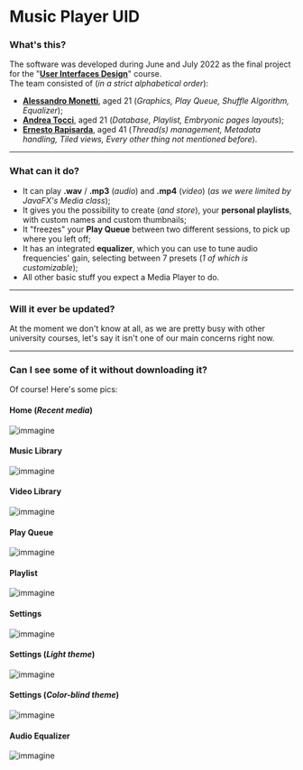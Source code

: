 # Music Player UID
### What's this?
The software was developed during June and July 2022 as the final project for the "[**User Interfaces Design**](https://sites.google.com/unical.it/inf-uid)" course.  
The team consisted of (*in a strict alphabetical order*):
  + [**Alessandro Monetti**](https://github.com/ilveron), aged 21 (*Graphics, Play Queue, Shuffle Algorithm, Equalizer*);
  + [**Andrea Tocci**](https://github.com/AndreaYpmY), aged 21 (*Database, Playlist, Embryonic pages layouts*);
  + [**Ernesto Rapisarda**](https://github.com/Ernesto-Rapisarda), aged 41 (*Thread(s) management, Metadata handling, Tiled views, Every other thing not mentioned before*).
  
---

### What can it do?
 + It can play **.wav** / **.mp3** (*audio*) and **.mp4** (*video*) (*as we were limited by JavaFX's Media class*);
 + It gives you the possibility to create (*and store*), your **personal playlists**, with custom names and custom thumbnails;
 + It "freezes" your **Play Queue** between two different sessions, to pick up where you left off;
 + It has an integrated **equalizer**, which you can use to tune audio frequencies' gain, selecting between 7 presets (*1 of which is customizable*);
 + All other basic stuff you expect a Media Player to do.
 
---

### Will it ever be updated?
At the moment we don't know at all, as we are pretty busy with other university courses, let's say it isn't one of our main concerns right now.

---

### Can I see some of it without downloading it?
Of course! Here's some pics:
#### Home (*Recent media*)

![immagine](https://user-images.githubusercontent.com/85177113/183476917-c2117258-49ef-4d54-92ab-63420a276205.png)

#### Music Library

![immagine](https://user-images.githubusercontent.com/85177113/183477247-fbd17ae7-53a1-4cd5-8aed-a526fe41d607.png)

#### Video Library

![immagine](https://user-images.githubusercontent.com/85177113/183478076-cae12534-6be0-45c9-8bc0-f9deee9068f7.png)

#### Play Queue

![immagine](https://user-images.githubusercontent.com/85177113/183477395-ce7de42d-1545-49c0-872c-4fc083aef5d0.png)

#### Playlist

![immagine](https://user-images.githubusercontent.com/85177113/183477865-2f82bc36-9de3-4669-9183-e9802aaeec8f.png)

#### Settings

![immagine](https://user-images.githubusercontent.com/85177113/183478498-e889c741-d8cb-41a9-9f7e-db984ddbb17d.png)

#### Settings (*Light theme*)

![immagine](https://user-images.githubusercontent.com/85177113/183478609-2e154ae9-28e9-4c2e-a79b-b9847015ebe0.png)

#### Settings (*Color-blind theme*)

![immagine](https://user-images.githubusercontent.com/85177113/183478697-4f3b2738-8e1c-4c73-9173-b341d9a8a7dd.png)

#### Audio Equalizer

![immagine](https://user-images.githubusercontent.com/85177113/183478175-e23b090d-fe4c-4fb2-a050-a76a67f1cd2c.png)

